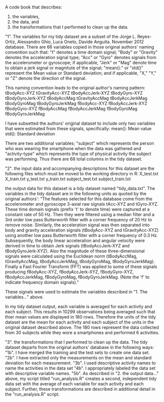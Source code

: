  A code book that describes:
 1. the variables, 
 2. the data, and 
 3. the transformations that I performed to clean up the data.
 
 "1". The variables for my tidy dataset are a subset of the 
 Jorge L. Reyes-Ortiz, Alessandro Ghio, Luca Oneto, Davide 
 Anguita. November 2012 database. There are 66 variables
 copied in those original authors' naming convention such 
 that: "t" denotes a time domain signal; "Body" or "Gravity" 
 denotes the acceleration signal type; "Acc" or "Gyro" denotes 
 signals from the accelerometer or gyroscope; if applicable, 
 "Jerk" or "Mag" denote time to obtain a jerk signal or 
 magnitute of the signal; "mean():" or "std()" represent the 
 Mean value or Standard deviation; and if applicable, "X," "Y," 
 or "Z" denote the direction of the signal.
 
 This naming convention leads to the original author's naming
 pattern:
 tBodyAcc-XYZ
tGravityAcc-XYZ
tBodyAccJerk-XYZ
tBodyGyro-XYZ
tBodyGyroJerk-XYZ
tBodyAccMag
tGravityAccMag
tBodyAccJerkMag
tBodyGyroMag
tBodyGyroJerkMag
fBodyAcc-XYZ
fBodyAccJerk-XYZ
fBodyGyro-XYZ
fBodyAccMag
fBodyAccJerkMag
fBodyGyroMag
fBodyGyroJerkMag

I have subsetted the authors' original dataset to include only
two variables that were estimated from these signals, specifically: 
mean(): Mean value
std(): Standard deviation

There are two additional variables; "subject" which represents the 
person who was wearing the smartphone when the data was gathered and
"activity-type" which represents the type of physical activity the 
subject was performing. Thus there are 68 total columns in the 
tidy dataset.


"2". the input data and accompanying descriptions for this dataset 
are the following files which must be moved to the working 
directory in R:
X_test.txt 
X_train.txt
y_test.txt 
y_train.txt
subject_test.txt
subject_train.txt

the output data for this dataset is a tidy dataset named
"tidy_data.txt". The variables in the tidy dataset are in
the following units as quoted by the original authors':
"The features selected for this database come from the accelerometer 
and gyroscope 3-axial raw signals tAcc-XYZ and tGyro-XYZ. These time 
domain signals (prefix 't' to denote time) were captured at a constant 
rate of 50 Hz. Then they were filtered using a median filter and a 3rd 
order low pass Butterworth filter with a corner frequency of 20 Hz to 
remove noise. Similarly, the acceleration signal was then separated 
into body and gravity acceleration signals (tBodyAcc-XYZ and 
tGravityAcc-XYZ) using another low pass Butterworth filter with a 
corner frequency of 0.3 Hz. 
Subsequently, the body linear acceleration and angular velocity were 
derived in time to obtain Jerk signals (tBodyAccJerk-XYZ and 
tBodyGyroJerk-XYZ). Also the magnitude of these three-dimensional 
signals were calculated using the Euclidean norm (tBodyAccMag, 
tGravityAccMag, tBodyAccJerkMag, tBodyGyroMag, tBodyGyroJerkMag). 
Finally a Fast Fourier Transform (FFT) was applied to some of these 
signals producing fBodyAcc-XYZ, fBodyAccJerk-XYZ, fBodyGyro-XYZ, 
fBodyAccJerkMag, fBodyGyroMag, fBodyGyroJerkMag. (Note the 'f' to 
indicate frequency domain signals)." 

These signals were used to estimate the variables described in "1. 
The variables..." above.

In my tidy dataset output, each variable is averaged for each 
activity and each subject. This results in 10299 observations being
averaged such that thier mean values are displayed in 180 rows. 
Therefore the units of the tidy dataset are the mean for each 
activity and each subject of the units in the original dataset 
described above. The 180 rows represent the data collected 
from 30 subjects while they wore a smartphones and performed 6 activities.

"3". the transformations that I performed to clean up the data. The 
tidy dataset departs from the original authors' database in the following
ways:
"1b".	I have merged the training and the test sets to create one data set.
"2b".	I have extracted only the measurements on the mean and standard 
    deviation for each measurement. 
"3b".	I used descriptive activity names to name the activities in the 
    data set
"4b".	I appropriately labeled the data set with descriptive variable names. 
"5b".	As described in "2. the output data..." above, my script titled
    "run_analysis.R" creates a second, independent tidy data set with the 
    average of each variable for each activity and each subject. Further,
    these transformations are described in additional detail in the
    "run_analysis.R" script.
